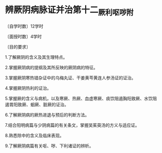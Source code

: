 # 辨厥阴病脉证并治第十二<sub>厥利呕哕附</sub>

〔自学时数〕12学时

〔面授时数〕4学时

〔目的要求〕

1.了解厥阴的含义及其生理特点。

2.掌握厥阴病的提纲及其所反映的厥阴病的特征。

3.掌握厥阴寒热错杂证中的乌梅丸证、干姜黄芩黄连人参汤证的证治。

4.掌握厥阴热利的证治。

5.掌握厥的含义与病机，以及寒厥、热厥、血虚寒厥、痰饮阻遏胸阳致厥、水饮阻遏胃阳致厥、蛔厥、脏厥的证治。

6.了解厥阴病的厥热进退与预后的判断方法。

7.结合阳明病篇与少阴病篇的有关条文，掌握吴茱萸汤的方义与适应证。

8.熟悉除中的含义及临床表现。

9.了解厥阴病篇有关呕、哕、下利诸证的辨析。
